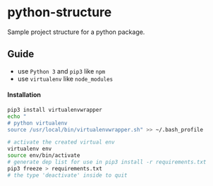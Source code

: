 # python-structure
Sample project structure for a python package.

## Guide

- use `Python 3` and `pip3` like `npm`
- use `virtualenv` like `node_modules`

#### Installation

```bash
pip3 install virtualenvwrapper
echo "
# python virtualenv
source /usr/local/bin/virtualenvwrapper.sh" >> ~/.bash_profile

# activate the created virtual env
virtualenv env
source env/bin/activate
# generate dep list for use in pip3 install -r requirements.txt
pip3 freeze > requirements.txt
# the type 'deactivate' inside to quit
```